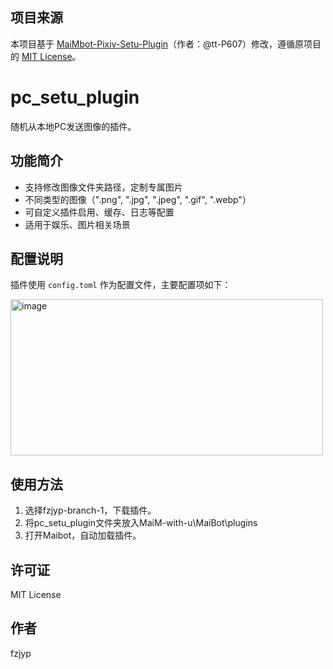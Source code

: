 ## 项目来源
本项目基于 [MaiMbot-Pixiv-Setu-Plugin](https://github.com/tt-P607/MaiMbot-Pixiv-Setu-Plugin)（作者：@tt-P607）修改，遵循原项目的 [MIT License](LICENSE)。

# pc_setu_plugin
随机从本地PC发送图像的插件。

## 功能简介
- 支持修改图像文件夹路径，定制专属图片
- 不同类型的图像（".png", ".jpg", ".jpeg", ".gif", ".webp"）
- 可自定义插件启用、缓存、日志等配置
- 适用于娱乐、图片相关场景

## 配置说明
插件使用 `config.toml` 作为配置文件，主要配置项如下：

<img width="500" height="250" alt="image" src="https://github.com/user-attachments/assets/c125d839-6a34-42a1-8685-e4ca9ed3083e" />

## 使用方法
1. 选择fzjyp-branch-1，下载插件。
2. 将pc_setu_plugin文件夹放入MaiM-with-u\MaiBot\plugins
3. 打开Maibot，自动加载插件。

## 许可证
MIT License

## 作者
fzjyp
